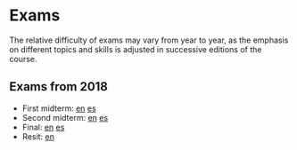 # Exams

The relative difficulty of exams may vary from year to year, as the emphasis on different topics and skills is adjusted in successive editions of the course.

## Exams from 2018

* First midterm: [en](2018-ex01-en.pdf) [es](2018-ex01-es.pdf)
* Second midterm: [en](2018-ex02-en.pdf) [es](2018-ex02-es.pdf)
* Final: [en](2018-exFF-en.pdf) [es](2018-exFF-es.pdf)
* Resit: [en](2018-exRR-en.pdf)
